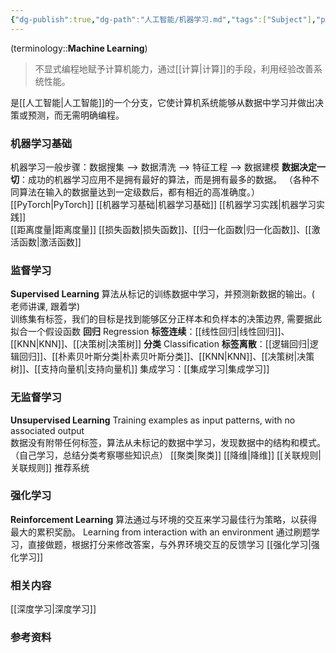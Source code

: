 ```yaml
---
{"dg-publish":true,"dg-path":"人工智能/机器学习.md","tags":["Subject"],"permalink":"/人工智能/机器学习/","dgPassFrontmatter":true,"noteIcon":"","created":"2025-08-06T09:50:21.962+08:00","updated":"2025-08-28T21:53:13.260+08:00"}
---
```


(terminology::**Machine Learning**)
> 不显式编程地赋予计算机能力，通过[[计算\|计算]]的手段，利用经验改善系统性能。

是[[人工智能\|人工智能]]的一个分支，它使计算机系统能够从数据中学习并做出决策或预测，而无需明确编程。

### 机器学习基础
机器学习一般步骤：数据搜集 --> 数据清洗 --> 特征工程 -->  数据建模
**数据决定一切**：成功的机器学习应用不是拥有最好的算法，而是拥有最多的数据。 （各种不同算法在输入的数据量达到一定级数后，都有相近的高准确度。）
[[PyTorch\|PyTorch]]
[[机器学习基础\|机器学习基础]]
[[机器学习实践\|机器学习实践]]  
[[距离度量\|距离度量]]
[[损失函数\|损失函数]]、[[归一化函数\|归一化函数]]、[[激活函数\|激活函数]]

### 监督学习
**Supervised Learning**   算法从标记的训练数据中学习，并预测新数据的输出。( 老师讲课, 跟着学)  
训练集有标签，我们的目标是找到能够区分正样本和负样本的决策边界, 需要据此拟合一个假设函数
**回归**  Regression  **标签连续**：[[线性回归\|线性回归]]、[[KNN\|KNN]]、[[决策树\|决策树]]
**分类**  Classification  **标签离散**：[[逻辑回归\|逻辑回归]]、[[朴素贝叶斯分类\|朴素贝叶斯分类]]、[[KNN\|KNN]]、[[决策树\|决策树]]、[[支持向量机\|支持向量机]]
集成学习：[[集成学习\|集成学习]]

### 无监督学习
**Unsupervised Learning**  Training examples as input patterns, with no associated output  
数据没有附带任何标签，算法从未标记的数据中学习，发现数据中的结构和模式。 （自己学习，总结分类考察哪些知识点）
[[聚类\|聚类]]   [[降维\|降维]]  [[关联规则\|关联规则]]   推荐系统

### 强化学习
**Reinforcement Learning** 算法通过与环境的交互来学习最佳行为策略，以获得最大的累积奖励。 Learning from interaction with an environment  通过刷题学习，直接做题，根据打分来修改答案，与外界环境交互的反馈学习
[[强化学习\|强化学习]]

### 相关内容
[[深度学习\|深度学习]]

### 参考资料

